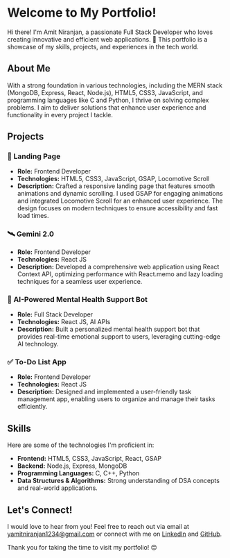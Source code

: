 # Welcome to My Portfolio!

Hi there! I'm Amit Niranjan, a passionate Full Stack Developer who loves creating innovative and efficient web applications. 🌟 This portfolio is a showcase of my skills, projects, and experiences in the tech world.

## About Me

With a strong foundation in various technologies, including the MERN stack (MongoDB, Express, React, Node.js), HTML5, CSS3, JavaScript, and programming languages like C and Python, I thrive on solving complex problems. I aim to deliver solutions that enhance user experience and functionality in every project I tackle.

## Projects

### 🚀 Landing Page
- **Role:** Frontend Developer
- **Technologies:** HTML5, CSS3, JavaScript, GSAP, Locomotive Scroll
- **Description:** Crafted a responsive landing page that features smooth animations and dynamic scrolling. I used GSAP for engaging animations and integrated Locomotive Scroll for an enhanced user experience. The design focuses on modern techniques to ensure accessibility and fast load times.

### 🛰 Gemini 2.0
- **Role:** Frontend Developer
- **Technologies:** React JS
- **Description:** Developed a comprehensive web application using React Context API, optimizing performance with React.memo and lazy loading techniques for a seamless user experience.

### 🤖 AI-Powered Mental Health Support Bot
- **Role:** Full Stack Developer
- **Technologies:** React JS, AI APIs
- **Description:** Built a personalized mental health support bot that provides real-time emotional support to users, leveraging cutting-edge AI technology.

### ✅ To-Do List App
- **Role:** Frontend Developer
- **Technologies:** React JS
- **Description:** Designed and implemented a user-friendly task management app, enabling users to organize and manage their tasks efficiently.

## Skills

Here are some of the technologies I'm proficient in:

- **Frontend:** HTML5, CSS3, JavaScript, React, GSAP
- **Backend:** Node.js, Express, MongoDB
- **Programming Languages:** C, C++, Python
- **Data Structures & Algorithms:** Strong understanding of DSA concepts and real-world applications.

## Let's Connect!

I would love to hear from you! Feel free to reach out via email at [yamitniranjan1234@gmail.com](mailto:yamitniranjan1234@gmail.com) or connect with me on [LinkedIn](https://www.linkedin.com/in/amit-niranjan-76063125a/) and [GitHub](https://github.com/Amitniranjana).

Thank you for taking the time to visit my portfolio! 😊
